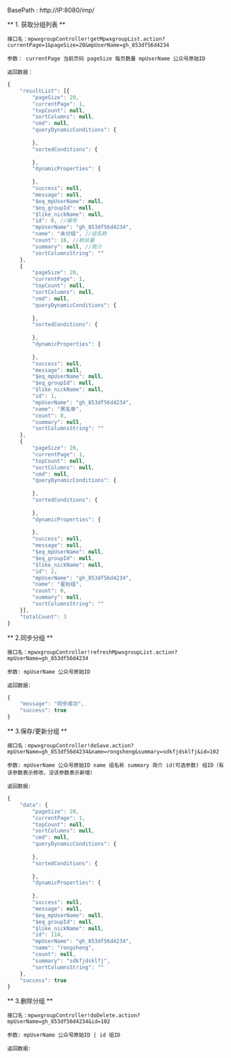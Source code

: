 

BasePath : http://IP:8080/imp/

** 1. 获取分组列表 **

`接口名：mpwxgroupController!getMpwxgroupList.action?currentPage=1&pageSize=20&mpUserName=gh_853df56d4234`

`参数： currentPage 当前页码 pageSize 每页数量 mpUserName 公众号原始ID`

`返回数据：`
```javascript
{
	"resultList": [{
		"pageSize": 20,
		"currentPage": 1,
		"topCount": null,
		"sortColumns": null,
		"cmd": null,
		"queryDynamicConditions": {
			
		},
		"sortedConditions": {
			
		},
		"dynamicProperties": {
			
		},
		"success": null,
		"message": null,
		"$eq_mpUserName": null,
		"$eq_groupId": null,
		"$like_nickName": null,
		"id": 0, //编号
		"mpUserName": "gh_853df56d4234",
		"name": "未分组", //组名称
		"count": 16, //粉丝量
		"summary": null, //简介
		"sortColumnsString": ""
	},
	{
		"pageSize": 20,
		"currentPage": 1,
		"topCount": null,
		"sortColumns": null,
		"cmd": null,
		"queryDynamicConditions": {
			
		},
		"sortedConditions": {
			
		},
		"dynamicProperties": {
			
		},
		"success": null,
		"message": null,
		"$eq_mpUserName": null,
		"$eq_groupId": null,
		"$like_nickName": null,
		"id": 1,
		"mpUserName": "gh_853df56d4234",
		"name": "黑名单",
		"count": 0,
		"summary": null,
		"sortColumnsString": ""
	},
	{
		"pageSize": 20,
		"currentPage": 1,
		"topCount": null,
		"sortColumns": null,
		"cmd": null,
		"queryDynamicConditions": {
			
		},
		"sortedConditions": {
			
		},
		"dynamicProperties": {
			
		},
		"success": null,
		"message": null,
		"$eq_mpUserName": null,
		"$eq_groupId": null,
		"$like_nickName": null,
		"id": 2,
		"mpUserName": "gh_853df56d4234",
		"name": "星标组",
		"count": 0,
		"summary": null,
		"sortColumnsString": ""
	}],
	"totalCount": 3
}
```
** 2.同步分组 **

`接口名：mpwxgroupController!refreshMpwxgroupList.action?mpUserName=gh_853df56d4234`

`参数: mpUserName 公众号原始ID`

`返回数据:`

```javascript
{
	"message": "同步成功",
	"success": true
}
```

** 3.保存/更新分组 **

`接口名：mpwxgroupController!doSave.action?mpUserName=gh_853df56d4234&name=rongsheng&summary=sdkfjdsklfj&id=102`

`参数: mpUserName 公众号原始ID name 组名称 summary 简介 id(可选参数) 组ID（有该参数表示修改，没该参数表示新增）`

`返回数据:`

```javascript
{
	"data": {
		"pageSize": 20,
		"currentPage": 1,
		"topCount": null,
		"sortColumns": null,
		"cmd": null,
		"queryDynamicConditions": {
			
		},
		"sortedConditions": {
			
		},
		"dynamicProperties": {
			
		},
		"success": null,
		"message": null,
		"$eq_mpUserName": null,
		"$eq_groupId": null,
		"$like_nickName": null,
		"id": 114,
		"mpUserName": "gh_853df56d4234",
		"name": "rongsheng",
		"count": null,
		"summary": "sdkfjdsklfj",
		"sortColumnsString": ""
	},
	"success": true
}
```

** 3.删除分组 **

`接口名：mpwxgroupController!doDelete.action?mpUserName=gh_853df56d4234&id=102`

`参数: mpUserName 公众号原始ID | id 组ID`

`返回数据:`

```javascript

```
